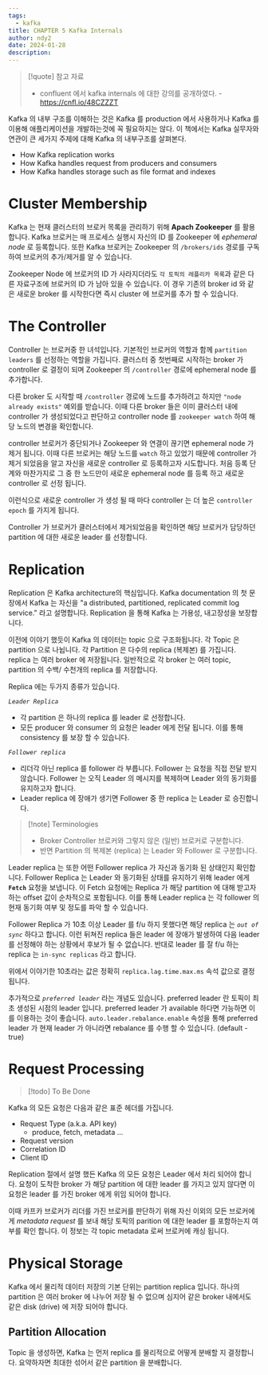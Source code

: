 ```yaml
---
tags:
  - kafka
title: CHAPTER 5 Kafka Internals
author: ndy2
date: 2024-01-28
description:
---
```

> [!quote] 참고 자료
> * confluent 에서 kafka internals 에 대한 강의를 공개하였다. - https://cnfl.io/48CZZZT

Kafka 의 내부 구조를 이해하는 것은 Kafka 를 production 에서 사용하거나 Kafka 를 이용해 애플리케이션을 개발하는것에 꼭 필요하지는 않다. 이 책에서는 Kafka 실무자와 연관이 큰 세가지 주제에 대해 Kafka 의 내부구조를 살펴본다.

- How Kafka replication works
- How Kafka handles request from producers and consumers
- How Kafka handles storage such as file format and indexes

# Cluster Membership

Kafka 는 현재 클러스터의 브로커 목록을 관리하기 위해 **Apach Zookeeper** 를 활용합니다. Kafka 브로커는 매 프로세스 실행시 자신의 ID 를 Zookeeper 에 *ephemeral node* 로 등록합니다. 또한 Kafka 브로커는 Zookeeper 의 `/brokers/ids` 경로를 구독하여 브로커의 추가/제거를 알 수 있습니다. 

Zookeeper Node 에 브로커의 ID 가 사라지더라도 `각 토픽의 레플리카 목록`과 같은 다른 자료구조에 브로커의 ID 가 남아 있을 수 있습니다. 이 경우 기존의 broker id 와 같은 새로운 broker 를 시작한다면 즉시 cluster 에 브로커를 추가 할 수 있습니다.

# The Controller

Controller 는 브로커중 한 녀석입니다. 기본적인 브로커의 역할과 함께 `partition leaders` 를 선정하는 역할을 가집니다. 클러스터 중 첫번째로 시작하는 broker 가 controller 로 결정이 되며 Zookeeper 의 `/controller` 경로에 ephemeral node 를 추가합니다.

다른 broker 도 시작할 때 `/controller` 경로에 노드를 추가하려고 하지만 `"node already exists"` 예외를 받습니다. 이때 다른 broker 들은 이미 클러스터 내에 controller 가 생성되었다고 판단하고 controller node 를 `zookeeper watch` 하여 해당 노드의 변경을 확인합니다.

controller 브로커가 중단되거나 Zookeeper 와 연결이 끊기면 ephemeral node 가 제거 됩니다. 이때 다른 브로커는 해당 노드를 `watch` 하고 있었기 때문에 controller 가 제거 되었음을 알고 자신을 새로운 controller 로 등록하고자 시도합니다. 처음 등록 단계와 마찬가지로 그 중 한 노드만이 새로운 ephemeral node 를 등록 하고 새로운 controller 로 선정 됩니다. 

이런식으로 새로운 controller 가 생성 될 때 마다 controller 는 더 높은 `controller epoch` 를 가지게 됩니다.

Controller 가 브로커가 클러스터에서 제거되었음을 확인하면 해당 브로커가 담당하던 partition 에 대한 새로운 leader 를 선정합니다.

# Replication

Replication 은 Kafka architecture의 핵심입니다. Kafka documentation 의 첫 문장에서 Kafka 는 자신을 "a distributed, partitioned, replicated commit log service." 라고 설명합니다. Replication 을 통해 Kafka 는 가용성, 내고장성을 보장합니다.

이전에 이야기 했듯이 Kafka 의 데이터는 topic 으로 구조화됩니다. 각 Topic 은 partition 으로 나뉩니다. 각 Partition 은 다수의 replica (복제본) 를 가집니다. replica 는 여러 broker 에 저장됩니다. 일반적으로 각 broker 는 여러 topic, partition 의 수백/ 수천개의 replica 를 저장합니다.

Replica 에는 두가지 종류가 있습니다.

*`Leader Replica`*
- 각 partition 은 하나의 replica 를 leader 로 선정합니다.
- 모든 producer 와 consumer 의 요청은 leader 에게 전달 됩니다. 이를 통해 consistency 를 보장 할 수 있습니다.

*`Follower replica`*
- 리더각 아닌 replica 를 follower 라 부릅니다. Follower 는 요청을 직접 전달 받지 않습니다. Follower 는 오직 Leader 의 메시지를 복제하며 Leader 와의 동기화를 유지하고자 합니다.
- Leader replica 에 장애가 생기면 Follower 중 한 replica 는 Leader 로 승진합니다.

> [!note] Terminologies
> * Broker Controller 브로커와 그렇지 않은 (일반) 브로커로 구분합니다.
> * 반면 Partition 의 복제본 (replica) 는 Leader 와 Follower 로 구분합니다.

Leader replica 는 또한 어떤 Follower replica 가 자신과 동기화 된 상태인지 확인합니다. Follower Replica 는 Leader 와 동기화된 상태를 유지하기 위해 leader 에게 **`Fetch`** 요청을 보냅니다. 이 Fetch 요청에는 Replica 가 해당 partition 에 대해 받고자 하는 offset 값이 순차적으로 포함됩니다. 이를 통해 Leader replica 는 각 follower 의 현재 동기화 여부 및 정도를 파악 할 수 있습니다.

Follower Replica 가 10초 이상 Leader 를 f/u 하지 못했다면 해당 replica 는 *`out of sync`* 하다고 합니다. 이런 뒤쳐진 replica 들은 leader 에 장애가 발생하여 다음 leader 를 선정해야 하는 상황에서 후보가 될 수 없습니다. 반대로 leader 를 잘 f/u 하는 replica 는 `in-sync replicas` 라고 합니다.

위에서 이야기한 10초라는 값은 정확히 `replica.lag.time.max.ms` 속석 값으로 결정 됩니다.

추가적으로 *`preferred leader`* 라는 개념도 있습니다.
preferred leader 란 토픽이 최초 생성된 시점의 leader 입니다. preferred leader 가 available 하다면 가능하면 이를 이용하는 것이 좋습니다. `auto.leader.rebalance.enable` 속성을 통해 preferred leader 가 현재 leader 가 아니라면 rebalance 를 수행 할 수 있습니다. (default - true)

# Request Processing

> [!todo] 
> To Be Done

Kafka 의 모든 요청은 다음과 같은 표준 헤더를 가집니다.
- Request Type (a.k.a. API key)
	- produce, fetch, metadata ...
- Request version
- Correlation ID
- Client ID

Replication 절에서 설명 했든 Kafka 의 모든 요청은 Leader 에서 처리 되어야 합니다. 요청이 도착한 broker 가 해당 partition 에 대한 leader 를 가지고 있지 않다면 이 요청은 leader 를 가진 broker 에게 위임 되어야 합니다.

이때 카프카 브로커가 리더를 가진 브로커를 판단하기 위해 자신 이외의 모든 브로커에게 *metadata request* 를 보내 해당 토픽의 parition 에 대한 leader 를 포함하는지 여부를 확인 합니다. 이 정보는 각 topic metadata 로써 브로커에 캐싱 됩니다.

# Physical Storage

Kafka 에서 물리적 데이터 저장의 기본 단위는 partition replica 입니다. 하나의 partition 은 여러 broker 에 나누어 저장 될 수 없으며 심지어 같은 broker 내에서도 같은 disk (drive) 에 저장 되어야 합니다.

## Partition Allocation

Topic 을 생성하면, Kafka 는 먼저  replica 를 물리적으로 어떻게 분배할 지 결정합니다. 요약하자면 최대한 섞어서 같은 partition 을 분배합니다.
